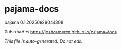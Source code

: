 # pajama-docs
pajama 0.1.20250629044308

Published to https://joshcameron.github.io/pajama-docs

*This file is auto-generated. Do not edit.*
